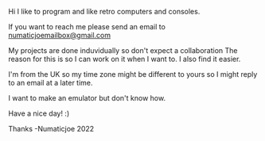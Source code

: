 Hi I like to program and like retro computers and consoles.

If you want to reach me please send an email to 
numaticjoemailbox@gmail.com

My projects are done induvidually so don't expect a collaboration 
The reason for this is so I can work on it when I want to. I also find it easier. 

I'm from the UK so my time zone might be different to yours so I might reply to an email at a later time. 

I want to make an emulator but don't know how.


Have a nice day! :) 

Thanks
-Numaticjoe 2022
